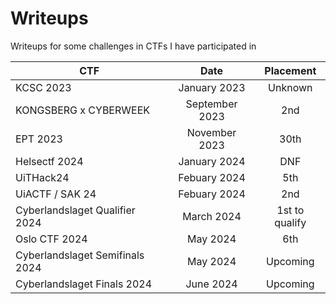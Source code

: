 # Writeups
Writeups for some challenges in CTFs I have participated in

| **CTF**                         |    **Date**    | **Placement** |
|---------------------------------|:--------------:|:-------------:|
| KCSC 2023                       | January 2023   |   Unknown     |
| KONGSBERG x CYBERWEEK           | September 2023 |      2nd      |
| EPT 2023                        | November 2023  |      30th     |
| Helsectf 2024                   | January 2024   |      DNF      |
| UiTHack24                       | Febuary 2024   |      5th      |
| UiACTF / SAK 24                 | Febuary 2024   |      2nd      |
| Cyberlandslaget Qualifier 2024  | March 2024     | 1st to qualify|
| Oslo CTF 2024                   | May 2024       | 6th           |
| Cyberlandslaget Semifinals 2024 | May 2024       |  Upcoming     |
| Cyberlandslaget Finals 2024     | June 2024      |   Upcoming    |
